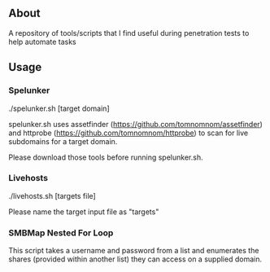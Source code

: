 ## About

A repository of tools/scripts that I find useful during penetration tests to help automate tasks

## Usage

### Spelunker
./spelunker.sh [target domain]

spelunker.sh uses assetfinder (https://github.com/tomnomnom/assetfinder) and httprobe (https://github.com/tomnomnom/httprobe) to scan for live subdomains for a target domain.

Please download those tools before running spelunker.sh.

### Livehosts

./livehosts.sh [targets file]

Please name the target input file as "targets"

### SMBMap Nested For Loop

This script takes a username and password from a list and enumerates the shares (provided within another list) they can access on a supplied domain.
